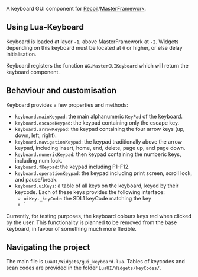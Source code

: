 A keyboard GUI component for [Recoil](https://github.com/beyond-all-reason/spring)/[MasterFramework](https://github.com/masterbel2/gui-master-framework).

## Using Lua-Keyboard

Keyboard is loaded at layer `-1`, above MasterFramework at `-2`. Widgets depending on this keyboard must be located at `0` or higher, or else delay initialisation.

Keyboard registers the function `WG.MasterGUIKeyboard` which will return the keyboard component.

## Behaviour and customisation

Keyboard provides a few properties and methods:
 - `keyboard.mainKeypad`: the main alphanumeric `KeyPad` of the keyboard.
 - `keyboard.escapeKeypad`: the keypad containing only the escape key.
 - `keyboard.arrowKeypad`: the keypad containing the four arrow keys (up, down, left, right).
 - `keyboard.navigationKeypad`: the keypad traditionally above the arrow keypad, including insert, home, end, delete, page up, and page down.
 - `keyboard.numericKeypad`: then keypad containing the numberic keys, including num lock.
 - `keyboard.fKeypad`: the keypad including F1-F12.
 - `keyboard.operationKeypad`: the keypad including print screen, scroll lock, and pause/break.
 - `keyboard.uiKeys`: a table of all keys on the keyboard, keyed by their keycode. Each of these keys provides the following interface:
   - `uiKey._keyCode`: the SDL1 keyCode matching the key
   - `

Currently, for testing purposes, the keyboard colours keys red when clicked by the user. This functionality is planned to be removed from the base keyboard, in favour of something much more flexible.

## Navigating the project

The main file is `LuaUI/Widgets/gui_keyboard.lua`. Tables of keycodes and scan codes are provided in the folder `LuaUI/Widgets/keyCodes/`.